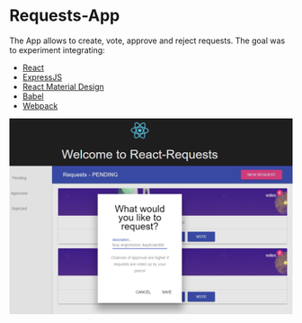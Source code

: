 # Requests-App

The App allows to create, vote, approve and reject requests.
The goal was to experiment integrating:
- [React](https://facebook.github.io/react/)
- [ExpressJS](https://expressjs.com/)
- [React Material Design](https://react-mdl.github.io/react-mdl/)
- [Babel](http://babeljs.io/)
- [Webpack](https://webpack.github.io/)

![Requests-App](/screenshot.png)